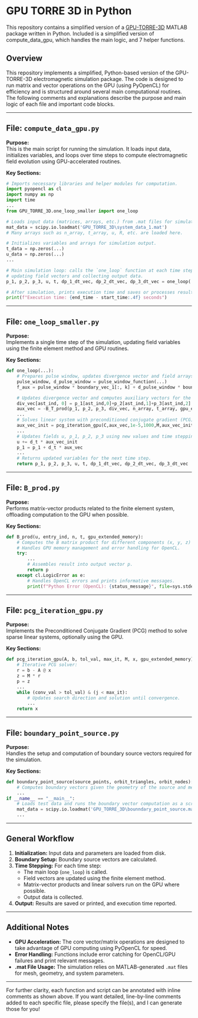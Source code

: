 # GPU TORRE 3D in Python

This repository contains a simplified version of a [GPU-TORRE-3D](https://github.com/sampsapursiainen/GPU-Torre-3D/tree/main) MATLAB package written in Python. Included is a simplified version of compute_data_gpu, which handles the main logic, and 7 helper functions.

## Overview

This repository implements a simplified, Python-based version of the GPU-TORRE-3D electromagnetic simulation package. The code is designed to run matrix and vector operations on the GPU (using PyOpenCL) for efficiency and is structured around several main computational routines. The following comments and explanations describe the purpose and main logic of each file and important code blocks.

---

## File: `compute_data_gpu.py`

**Purpose:**  
This is the main script for running the simulation. It loads input data, initializes variables, and loops over time steps to compute electromagnetic field evolution using GPU-accelerated routines.

**Key Sections:**

```python
# Imports necessary libraries and helper modules for computation.
import pyopencl as cl
import numpy as np
import time
...
from GPU_TORRE_3D.one_loop_smaller import one_loop
```

```python
# Loads input data (matrices, arrays, etc.) from .mat files for simulation setup.
mat_data = scipy.io.loadmat('GPU_TORRE_3D\system_data_1.mat')
# Many arrays such as n_array, t_array, u, R, etc. are loaded here.

```

```python
# Initializes variables and arrays for simulation output.
t_data = np.zeros(...)
u_data = np.zeros(...)
...

```

```python
# Main simulation loop: calls the `one_loop` function at each time step,
# updating field vectors and collecting output data.
p_1, p_2, p_3, u, t, dp_1_dt_vec, dp_2_dt_vec, dp_3_dt_vec = one_loop(...)

```

```python
# After simulation, prints execution time and saves or processes results.
print(f"Execution time: {end_time - start_time:.4f} seconds")
```

---

## File: `one_loop_smaller.py`

**Purpose:**  
Implements a single time step of the simulation, updating field variables using the finite element method and GPU routines.

**Key Sections:**

```python
def one_loop(...):
    # Prepares pulse window, updates divergence vector and field arrays.
    pulse_window, d_pulse_window = pulse_window_function(...)
    f_aux = pulse_window * boundary_vec_1[:, k] + d_pulse_window * boundary_vec_2[:, k]

    # Updates divergence vector and computes auxiliary vectors for the finite element system.
    div_vec[ast_ind, 0] = p_1[ast_ind,0]+p_2[ast_ind,1]+p_3[ast_ind,2]
    aux_vec = -B_T_prod(p_1, p_2, p_3, div_vec, n_array, t_array, gpu_extended_memory)
    ...
    # Solves linear system with preconditioned conjugate gradient (PCG) method.
    aux_vec_init = pcg_iteration_gpu(C,aux_vec,1e-5,1000,M,aux_vec_init,gpu_extended_memory)
    ...
    # Updates fields u, p_1, p_2, p_3 using new values and time stepping.
    u += d_t * aux_vec_init
    p_1 = p_1 + d_t * aux_vec
    ...
    # Returns updated variables for the next time step.
    return p_1, p_2, p_3, u, t, dp_1_dt_vec, dp_2_dt_vec, dp_3_dt_vec
```

---

## File: `B_prod.py`

**Purpose:**  
Performs matrix-vector products related to the finite element system, offloading computation to the GPU when possible.

**Key Sections:**

```python
def B_prod(u, entry_ind, n, t, gpu_extended_memory):
    # Computes the B matrix product for different components (x, y, z)
    # Handles GPU memory management and error handling for OpenCL.
    try:
        ...
        # Assembles result into output vector p.
        return p
    except cl.LogicError as e:
        # Handles OpenCL errors and prints informative messages.
        print(f"Python Error (OpenCL): {status_message}", file=sys.stderr)
```

---

## File: `pcg_iteration_gpu.py`

**Purpose:**  
Implements the Preconditioned Conjugate Gradient (PCG) method to solve sparse linear systems, optionally using the GPU.

**Key Sections:**

```python
def pcg_iteration_gpu(A, b, tol_val, max_it, M, x, gpu_extended_memory):
    # Iterative PCG solver:
    r = b - A @ x
    z = M * r
    p = z
    ...
    while (conv_val > tol_val) & (j < max_it):
        # Updates search direction and solution until convergence.
        ...
    return x
```

---

## File: `boundary_point_source.py`

**Purpose:**  
Handles the setup and computation of boundary source vectors required for the simulation.

**Key Sections:**

```python
def boundary_point_source(source_points, orbit_triangles, orbit_nodes):
    # Computes boundary vectors given the geometry of the source and mesh.
    ...
if __name__ == "__main__":
    # Loads test data and runs the boundary vector computation as a script.
    mat_data = scipy.io.loadmat('GPU_TORRE_3D\bounndary_point_source.mat')
    ...
```

---

## General Workflow

1. **Initialization:** Input data and parameters are loaded from disk.
2. **Boundary Setup:** Boundary source vectors are calculated.
3. **Time Stepping:** For each time step:
    - The main loop (`one_loop`) is called.
    - Field vectors are updated using the finite element method.
    - Matrix-vector products and linear solvers run on the GPU where possible.
    - Output data is collected.
4. **Output:** Results are saved or printed, and execution time reported.

---

## Additional Notes

- **GPU Acceleration:** The core vector/matrix operations are designed to take advantage of GPU computing using PyOpenCL for speed.
- **Error Handling:** Functions include error catching for OpenCL/GPU failures and print relevant messages.
- **.mat File Usage:** The simulation relies on MATLAB-generated `.mat` files for mesh, geometry, and system parameters.

---

For further clarity, each function and script can be annotated with inline comments as shown above. If you want detailed, line-by-line comments added to each specific file, please specify the file(s), and I can generate those for you!
